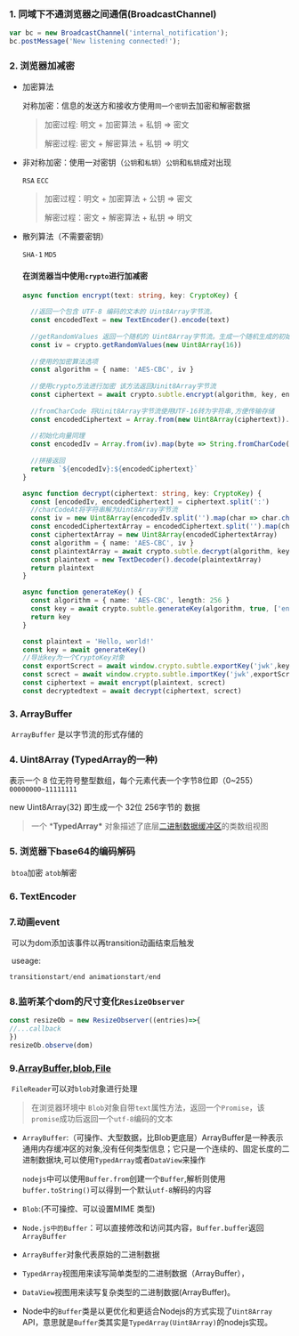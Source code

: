 ### 1. 同域下不通浏览器之间通信(BroadcastChannel)

```js
var bc = new BroadcastChannel('internal_notification');
bc.postMessage('New listening connected!');
```

### 2. 浏览器加减密

- 加密算法

  对称加密：信息的发送方和接收方使用`同一个密钥`去加密和解密数据 

  > 加密过程: 明文 + 加密算法 + 私钥 => 密文
  >
  > 解密过程: 密文 + 解密算法 + 私钥 => 明文

- 非对称加密：使用一对密钥（`公钥`和`私钥`）`公钥`和`私钥`成对出现  

	`RSA` `ECC`

  > 加密过程：明文 + 加密算法 + 公钥 => 密文
  >
  > 解密过程：密文 + 解密算法 + 私钥 => 明文

- 散列算法（不需要密钥）

  `SHA-1` `MD5`
  
  #### 在浏览器当中使用`crypto`进行加减密
  
  ```typescript
  async function encrypt(text: string, key: CryptoKey) {
      
    //返回一个包含 UTF-8 编码的文本的 Uint8Array字节流。
    const encodedText = new TextEncoder().encode(text)
    
    //getRandomValues 返回一个随机的 Uint8Array字节流。生成一个随机生成的初始化向量IV
    const iv = crypto.getRandomValues(new Uint8Array(16))
    
    //使用的加密算法选项
    const algorithm = { name: 'AES-CBC', iv }
    
    //使用crypto方法进行加密 该方法返回Uinit8Array字节流
    const ciphertext = await crypto.subtle.encrypt(algorithm, key, encodedText)
    
    //fromCharCode 将Uinit8Array字节流使用UTF-16转为字符串,方便传输存储
    const encodedCiphertext = Array.from(new Uint8Array(ciphertext)).map(byte => String.fromCharCode(byte)).join('')
    
    //初始化向量同理
    const encodedIv = Array.from(iv).map(byte => String.fromCharCode(byte)).join('')
    
    //拼接返回
    return `${encodedIv}:${encodedCiphertext}`
  }
  
  async function decrypt(ciphertext: string, key: CryptoKey) {
    const [encodedIv, encodedCiphertext] = ciphertext.split(':')
    //charCodeAt将字符串解为Uint8Array字节流
    const iv = new Uint8Array(encodedIv.split('').map(char => char.charCodeAt(0)))
    const encodedCiphertextArray = encodedCiphertext.split('').map(char => char.charCodeAt(0))
    const ciphertextArray = new Uint8Array(encodedCiphertextArray)
    const algorithm = { name: 'AES-CBC', iv }
    const plaintextArray = await crypto.subtle.decrypt(algorithm, key, ciphertextArray)
    const plaintext = new TextDecoder().decode(plaintextArray)
    return plaintext
  }
  
  async function generateKey() {
    const algorithm = { name: 'AES-CBC', length: 256 }
    const key = await crypto.subtle.generateKey(algorithm, true, ['encrypt', 'decrypt'])
    return key
  }
  
  const plaintext = 'Hello, world!'
  const key = await generateKey()
  //导出key为一个CryptoKey对象
  const exportScrect = await window.crypto.subtle.exportKey('jwk',key)
  const screct = await window.crypto.subtle.importKey('jwk',exportScrect,{name: 'AES-CBC'},true,['encrypt', 'decrypt'])
  const ciphertext = await encrypt(plaintext, screct)
  const decryptedtext = await decrypt(ciphertext, screct)
  ```
  
  

### 3. ArrayBuffer

​	`ArrayBuffer` 是以字节流的形式存储的

### 4. Uint8Array (TypedArray的一种)

表示一个 8 位无符号整型数组，每个元素代表一个字节8位即（0~255）`00000000~11111111`

 new Uint8Array(32) 即生成一个 32位 256字节的 数据

> 一个 ***TypedArray\*** 对象描述了底层[二进制数据缓冲区](https://developer.mozilla.org/zh-CN/docs/Web/JavaScript/Reference/Global_Objects/ArrayBuffer)的类数组视图

### 5. 浏览器下base64的编码解码

​	`btoa`加密 `atob`解密

### 6. TextEncoder

### 7.动画event

​	可以为dom添加该事件以再transition动画结束后触发

​	useage:

```typescript
transitionstart/end animationstart/end
```

### 8.监听某个dom的尺寸变化`ResizeObserver`

```typescript
const resizeOb = new ResizeObserver((entries)=>{
//...callback    
})
resizeOb.observe(dom)

```

### 9.[ArrayBuffer,blob,File](https://blog.csdn.net/lychee_xiahua/article/details/113170727)

​	`FileReader`可以对`blob`对象进行处理

> 在浏览器环境中  `Blob`对象自带`text`属性方法，返回一个`Promise`，该`promise`成功后返回一个`utf-8`编码的文本

- `ArrayBuffer`:（可操作、大型数据，比Blob更底层）ArrayBuffer是一种表示通用内存缓冲区的对象,没有任何类型信息；它只是一个连续的、固定长度的二进制数据块,可以使用`TypedArray`或者`DataView`来操作

  `nodejs`中可以使用`Buffer.from`创建一个`Buffer`,解析则使用`buffer.toString()`可以得到一个默认`utf-8`解码的内容

- `Blob`:(不可操控、可以设置MIME 类型)

- `Node.js中的Buffer`：可以直接修改和访问其内容，`Buffer.buffer`返回`ArrayBuffer`

- `ArrayBuffer`对象代表原始的二进制数据

- `TypedArray`视图用来读写简单类型的二进制数据（ArrayBuffer），

- `DataView`视图用来读写复杂类型的二进制数据(ArrayBuffer)。

- Node中的`Buffer`类是以更优化和更适合Nodejs的方式实现了`Uint8Array` API，意思就是`Buffer`类其实是`TypedArray(Uint8Array)`的nodejs实现。

  